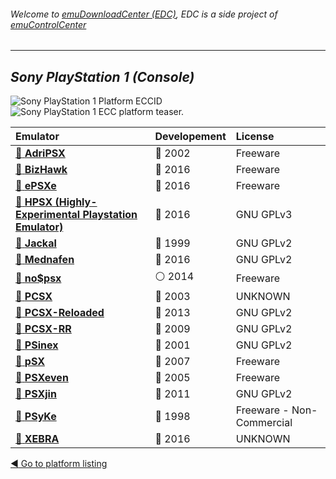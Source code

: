 ###### Welcome to [emuDownloadCenter (EDC)](https://github.com/PhoenixInteractiveNL/emuDownloadCenter/wiki/), EDC is a side project of [emuControlCenter](https://github.com/PhoenixInteractiveNL/emuControlCenter/wiki/)
***
## _Sony PlayStation 1 (Console)_
![](https://raw.githubusercontent.com/wiki/PhoenixInteractiveNL/emuDownloadCenter/images_platform/ecc_ps1_cell.png "Sony PlayStation 1 Platform ECCID")
![](https://raw.githubusercontent.com/wiki/PhoenixInteractiveNL/emuDownloadCenter/images_platform/ecc_ps1_teaser.png "Sony PlayStation 1 ECC platform teaser.")

| Emulator | Developement | License |
|:---------|:-------------|:--------|
| [:file_folder: **AdriPSX**](https://github.com/PhoenixInteractiveNL/emuDownloadCenter/wiki/Emulator-adripsx#menu) | :red_circle: 2002 | Freeware |
| [:file_folder: **BizHawk**](https://github.com/PhoenixInteractiveNL/emuDownloadCenter/wiki/Emulator-bizhawk#menu) | :large_blue_circle: 2016 | Freeware |
| [:file_folder: **ePSXe**](https://github.com/PhoenixInteractiveNL/emuDownloadCenter/wiki/Emulator-epsxe#menu) | :large_blue_circle: 2016 | Freeware |
| [:file_folder: **HPSX (Highly-Experimental Playstation Emulator)**](https://github.com/PhoenixInteractiveNL/emuDownloadCenter/wiki/Emulator-hpsx64#menu) | :large_blue_circle: 2016 | GNU GPLv3 |
| [:file_folder: **Jackal**](https://github.com/PhoenixInteractiveNL/emuDownloadCenter/wiki/Emulator-jackal#menu) | :red_circle: 1999 | GNU GPLv2 |
| [:file_folder: **Mednafen**](https://github.com/PhoenixInteractiveNL/emuDownloadCenter/wiki/Emulator-mednafen#menu) | :large_blue_circle: 2016 | GNU GPLv2 |
| [:file_folder: **no$psx**](https://github.com/PhoenixInteractiveNL/emuDownloadCenter/wiki/Emulator-nopsx#menu) | :white_circle: 2014 | Freeware |
| [:file_folder: **PCSX**](https://github.com/PhoenixInteractiveNL/emuDownloadCenter/wiki/Emulator-pcsx#menu) | :red_circle: 2003 | UNKNOWN |
| [:file_folder: **PCSX-Reloaded**](https://github.com/PhoenixInteractiveNL/emuDownloadCenter/wiki/Emulator-pcsxr#menu) | :red_circle: 2013 | GNU GPLv2 |
| [:file_folder: **PCSX-RR**](https://github.com/PhoenixInteractiveNL/emuDownloadCenter/wiki/Emulator-pcsxrr#menu) | :red_circle: 2009 | GNU GPLv2 |
| [:file_folder: **PSinex**](https://github.com/PhoenixInteractiveNL/emuDownloadCenter/wiki/Emulator-psinex#menu) | :red_circle: 2001 | GNU GPLv2 |
| [:file_folder: **pSX**](https://github.com/PhoenixInteractiveNL/emuDownloadCenter/wiki/Emulator-psx#menu) | :red_circle: 2007 | Freeware |
| [:file_folder: **PSXeven**](https://github.com/PhoenixInteractiveNL/emuDownloadCenter/wiki/Emulator-psxeven#menu) | :red_circle: 2005 | Freeware |
| [:file_folder: **PSXjin**](https://github.com/PhoenixInteractiveNL/emuDownloadCenter/wiki/Emulator-psxjin#menu) | :red_circle: 2011 | GNU GPLv2 |
| [:file_folder: **PSyKe**](https://github.com/PhoenixInteractiveNL/emuDownloadCenter/wiki/Emulator-psyke#menu) | :red_circle: 1998 | Freeware - Non-Commercial |
| [:file_folder: **XEBRA**](https://github.com/PhoenixInteractiveNL/emuDownloadCenter/wiki/Emulator-xebra#menu) | :large_blue_circle: 2016 | UNKNOWN |

[:arrow_backward: Go to platform listing](https://github.com/PhoenixInteractiveNL/emuDownloadCenter/wiki/EDC-Platform-List)
